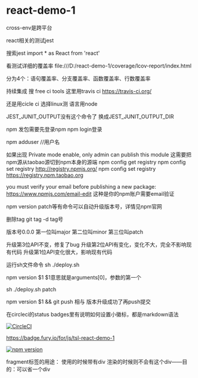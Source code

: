 # react-demo-1

cross-env是跨平台


react相关的测试jest


搜索jest import * as React from 'react'

看测试详细的覆盖率
file:///D:/react-demo-1/coverage/lcov-report/index.html


分为4个：语句覆盖率、分支覆盖率、函数覆盖率、行数覆盖率


持续集成
搜 free ci tools
这里用travis ci
https://travis-ci.org/


还是用cicle ci
选择linux测
语言用node

JEST_JUNIT_OUTPUT没有这个命令了
换成JEST_JUNIT_OUTPUT_DIR

npm 发包需要先登录npm
npm login登录


npm adduser  //用户名

如果出现 Private mode enable, only admin can publish this module
这需要把npm源从taobao源切到npm本身的源端
npm config get registry
npm config set registry http://registry.npmjs.org/ 
npm config set registry https://registry.npm.taobao.org

 you must verify your email before publishing a new package: https://www.npmjs.com/email-edit
这种是你的npm账户需要email验证


npm version patch等有命令可以自动升级版本号，详情见npm官网

删除tag
git tag -d tag号

版本号0.0.0
第一位叫major
第二位叫minor
第三位叫patch

升级第3位API不变，修复了bug
升级第2位API有变化，变化不大，完全不影响现有代码
升级第1位API变化很大，影响现有代码

运行sh文件命令
sh ./deploy.sh

npm version $1
$1意思就是arguments[0]，参数的第一个

sh ./deploy.sh patch


npm version $1 && git push
相与 版本升级成功了再push提交

在circleci的status badges里有说明如何设置小徽标，都是markdown语法


[![CircleCI](https://circleci.com/gh/tsl1127/react-demo-1.svg?style=svg)](https://circleci.com/gh/tsl1127/react-demo-1)


https://badge.fury.io/for/js/tsl-react-demo-1

[![npm version](https://badge.fury.io/js/tsl-react-demo-1.svg)](https://badge.fury.io/js/tsl-react-demo-1)


fragment标签的用途：
使用的时候带有div
渲染的时候则不会有这个div——目的：可以省一个div
